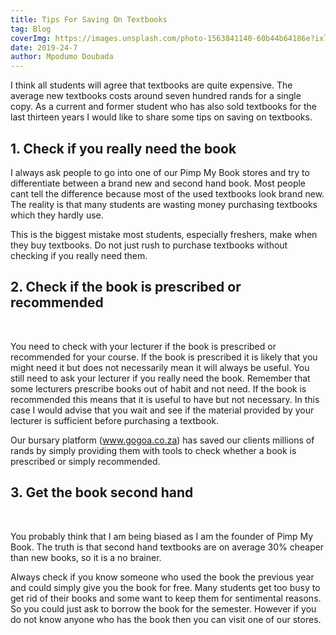 ```yaml
---
title: Tips For Saving On Textbooks
tag: Blog
coverImg: https://images.unsplash.com/photo-1563841140-60b44b64186e?ixlib=rb-1.2.1&ixid=eyJhcHBfaWQiOjEyMDd9&auto=format&fit=crop&w=787&q=80
date: 2019-24-7
author: Mpodumo Doubada
---
```





I think all students will agree that textbooks are quite expensive. The average new textbooks costs around seven hundred rands for a single copy. As a current and former student who has also sold textbooks for the last thirteen years I would like to share some tips on saving on textbooks.
<br/>

## 1. Check if you really need the book
I always ask people to go into one of our Pimp My Book stores and try to differentiate between a brand new and second hand book. Most people cant tell the difference because most of the used textbooks look brand new. The reality is that many students are wasting money purchasing textbooks which they hardly use.
<br/>

This is the biggest mistake most students, especially freshers, make when they buy textbooks. Do not just rush to purchase textbooks without checking if you really need them.
<br/>

## 2.   Check if the book is prescribed or recommended 
<br/>

You need to check with your lecturer if the book is prescribed or recommended for your course. If the book is prescribed it is likely that you might need it but does not necessarily mean it will always be useful. You still need to ask your lecturer if you really need the book. Remember that some lecturers prescribe books out of habit and not need. If the book is recommended this means that it is useful to have but not necessary. In this case I would advise that you wait and see if the material provided by your lecturer is sufficient before purchasing a textbook. 
<br/>

Our bursary platform (www.gogoa.co.za) has saved our clients millions of rands by simply providing them with tools to check whether a book is prescribed or simply recommended.
<br/>

## 3. Get the book second hand
<br/>

You probably think that I am being biased  as I am the founder of Pimp My Book. The truth is that second hand textbooks are on average 30% cheaper than new books, so it is a no brainer. 
<br/>

Always check if you know someone who used the book the previous year and could simply give you the book for free. Many students get too busy to get rid of their books and some want to keep them for sentimental reasons. So you could just ask to borrow the book for the semester. However if you do not know anyone who has the book then you can visit one of our stores.

